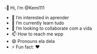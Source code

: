 -👋 Hi, I’m @Kemi111
- 👀 I’m interested in aprender
- 🌱 I’m currently learn tudo
- 💞️ I’m looking to collaborate com a vida
- 📫 How to reach me wpp
- 😄 Pronouns ela dela
- ⚡ Fun fact: ♥ 

<!---
Kemi111/Kemi111 is a ✨ special ✨ repository because its `README.md` (this file) appears on your GitHub profile.
You can click the Preview link to take a look at your changes.
--->
